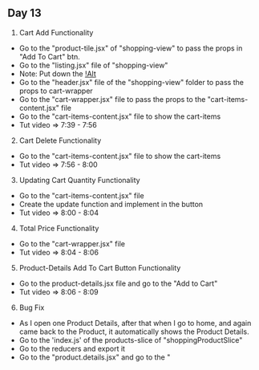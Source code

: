 ## Day 13
1. Cart Add Functionality
- Go to the "product-tile.jsx" of "shopping-view" to pass the props in "Add To Cart" btn.
- Go to the "listing.jsx" file of "shopping-view"
- Note: Put down the <CardFooter> [!Alt](./client/public/1.png)
- Go to the "header.jsx" file of the "shopping-view" folder to pass the props to cart-wrapper
- Go to the "cart-wrapper.jsx" file to pass the props to the "cart-items-content.jsx" file
- Go to the "cart-items-content.jsx" file to show the cart-items 
- Tut video => 7:39 - 7:56

2. Cart Delete Functionality
- Go to the "cart-items-content.jsx" file to show the cart-items 
- Tut video => 7:56 - 8:00

3. Updating Cart Quantity Functionality
- Go to the "cart-items-content.jsx" file
- Create the update function and implement in the button
- Tut video => 8:00 - 8:04

4. Total Price Functionality
- Go to the "cart-wrapper.jsx" file
- Tut video => 8:04 - 8:06

5. Product-Details Add To Cart Button Functionality
- Go to the product-details.jsx file and go to the "Add to Cart"
- Tut video => 8:06 - 8:09

6. Bug Fix 
- As I open one Product Details, after that when I go to home, and again came back to the Product, it automatically shows the Product Details.
- Go to the 'index.js' of the products-slice of "shoppingProductSlice"
- Go to the reducers and export it
- Go to the "product.details.jsx" and go to the "<Dialog>"





